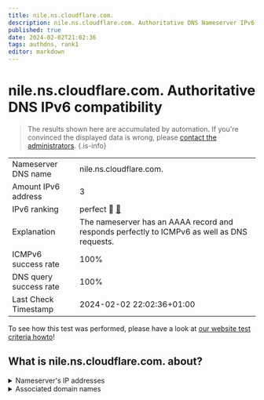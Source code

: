 ```yaml
---
title: nile.ns.cloudflare.com.
description: nile.ns.cloudflare.com. Authoritative DNS Nameserver IPv6 compatibility
published: true
date: 2024-02-02T21:02:36
tags: authdns, rank1
editor: markdown
---
```


# nile.ns.cloudflare.com. Authoritative DNS IPv6 compatibility

> The results shown here are accumulated by automation. If you're convinced the displayed data is wrong, please [contact the administrators](/howto/chat). 
{.is-info}




|   |   |
| - | - |
| Nameserver DNS name | nile.ns.cloudflare.com.
| Amount IPv6 address | 3
| IPv6 ranking | perfect :1st_place_medal: [🔗](/howto/ranking) |
| Explanation | The nameserver has an AAAA record and responds perfectly to ICMPv6 as well as DNS requests. |
| ICMPv6 success rate | 100%|
| DNS query success rate | 100% |
| Last Check Timestamp | 2024-02-02 22:02:36+01:00 |

To see how this test was performed, please have a look at [our website test criteria howto](/howto/testcriteria/authdns)!


## What is nile.ns.cloudflare.com. about?




<details>
<summary>Nameserver's IP addresses</summary>

2803:f800:50::6ca2:c1d6

2a06:98c1:50::ac40:21d6

2606:4700:58::adf5:3bd6

</details>



<details>
<summary>Associated domain names</summary>

namu.wiki

</details>
